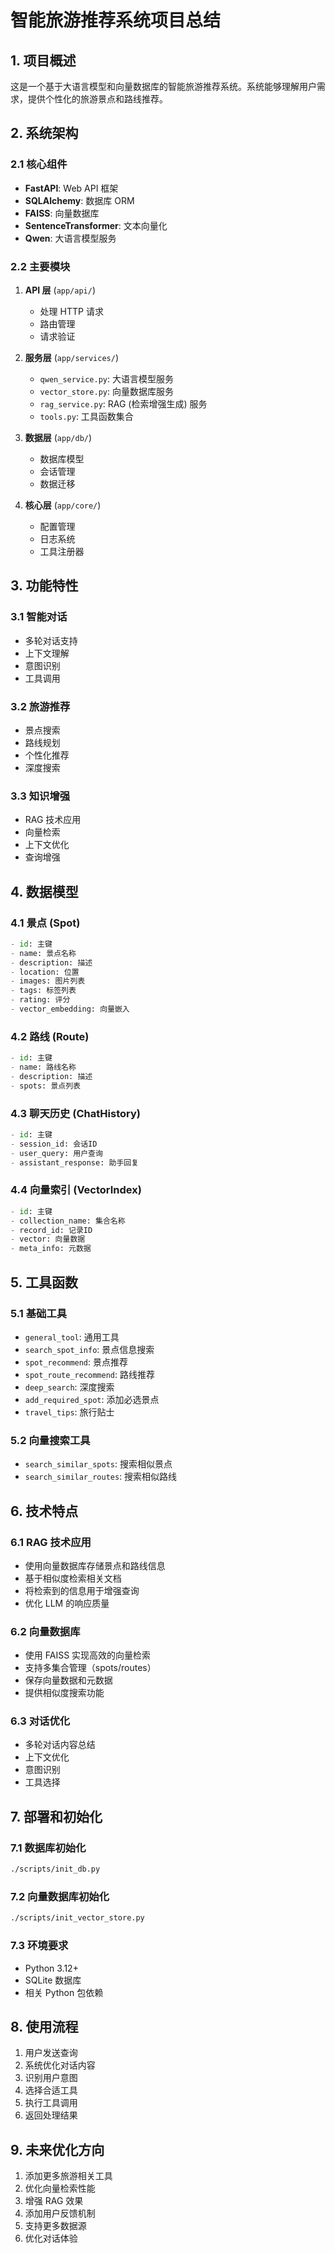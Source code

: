 # 智能旅游推荐系统项目总结

## 1. 项目概述

这是一个基于大语言模型和向量数据库的智能旅游推荐系统。系统能够理解用户需求，提供个性化的旅游景点和路线推荐。

## 2. 系统架构

### 2.1 核心组件
- **FastAPI**: Web API 框架
- **SQLAlchemy**: 数据库 ORM
- **FAISS**: 向量数据库
- **SentenceTransformer**: 文本向量化
- **Qwen**: 大语言模型服务

### 2.2 主要模块
1. **API 层** (`app/api/`)
   - 处理 HTTP 请求
   - 路由管理
   - 请求验证

2. **服务层** (`app/services/`)
   - `qwen_service.py`: 大语言模型服务
   - `vector_store.py`: 向量数据库服务
   - `rag_service.py`: RAG (检索增强生成) 服务
   - `tools.py`: 工具函数集合

3. **数据层** (`app/db/`)
   - 数据库模型
   - 会话管理
   - 数据迁移

4. **核心层** (`app/core/`)
   - 配置管理
   - 日志系统
   - 工具注册器

## 3. 功能特性

### 3.1 智能对话
- 多轮对话支持
- 上下文理解
- 意图识别
- 工具调用

### 3.2 旅游推荐
- 景点搜索
- 路线规划
- 个性化推荐
- 深度搜索

### 3.3 知识增强
- RAG 技术应用
- 向量检索
- 上下文优化
- 查询增强

## 4. 数据模型

### 4.1 景点 (Spot)
```python
- id: 主键
- name: 景点名称
- description: 描述
- location: 位置
- images: 图片列表
- tags: 标签列表
- rating: 评分
- vector_embedding: 向量嵌入
```

### 4.2 路线 (Route)
```python
- id: 主键
- name: 路线名称
- description: 描述
- spots: 景点列表
```

### 4.3 聊天历史 (ChatHistory)
```python
- id: 主键
- session_id: 会话ID
- user_query: 用户查询
- assistant_response: 助手回复
```

### 4.4 向量索引 (VectorIndex)
```python
- id: 主键
- collection_name: 集合名称
- record_id: 记录ID
- vector: 向量数据
- meta_info: 元数据
```

## 5. 工具函数

### 5.1 基础工具
- `general_tool`: 通用工具
- `search_spot_info`: 景点信息搜索
- `spot_recommend`: 景点推荐
- `spot_route_recommend`: 路线推荐
- `deep_search`: 深度搜索
- `add_required_spot`: 添加必选景点
- `travel_tips`: 旅行贴士

### 5.2 向量搜索工具
- `search_similar_spots`: 搜索相似景点
- `search_similar_routes`: 搜索相似路线

## 6. 技术特点

### 6.1 RAG 技术应用
- 使用向量数据库存储景点和路线信息
- 基于相似度检索相关文档
- 将检索到的信息用于增强查询
- 优化 LLM 的响应质量

### 6.2 向量数据库
- 使用 FAISS 实现高效的向量检索
- 支持多集合管理（spots/routes）
- 保存向量数据和元数据
- 提供相似度搜索功能

### 6.3 对话优化
- 多轮对话内容总结
- 上下文优化
- 意图识别
- 工具选择

## 7. 部署和初始化

### 7.1 数据库初始化
```bash
./scripts/init_db.py
```

### 7.2 向量数据库初始化
```bash
./scripts/init_vector_store.py
```

### 7.3 环境要求
- Python 3.12+
- SQLite 数据库
- 相关 Python 包依赖

## 8. 使用流程

1. 用户发送查询
2. 系统优化对话内容
3. 识别用户意图
4. 选择合适工具
5. 执行工具调用
6. 返回处理结果

## 9. 未来优化方向

1. 添加更多旅游相关工具
2. 优化向量检索性能
3. 增强 RAG 效果
4. 添加用户反馈机制
5. 支持更多数据源
6. 优化对话体验 